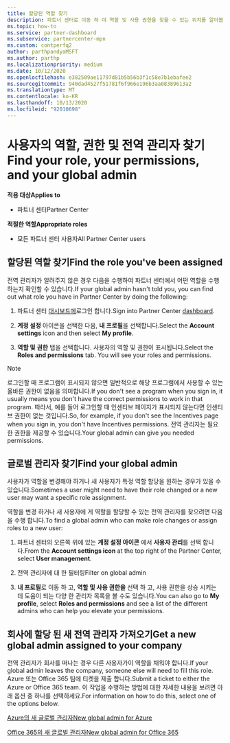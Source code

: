 ```yaml
---
title: 할당된 역할 찾기
description: 파트너 센터로 이동 하 여 역할 및 사용 권한을 찾을 수 있는 위치를 알아봅니다.
ms.topic: how-to
ms.service: partner-dashboard
ms.subservice: partnercenter-mpn
ms.custom: contperfq2
author: parthpandyaMSFT
ms.author: parthp
ms.localizationpriority: medium
ms.date: 10/12/2020
ms.openlocfilehash: e382509ae11797d81b5b56b3f1c58e7b1ebafee2
ms.sourcegitcommit: 940dad4527f51781f6f966e196b3aa08389613a2
ms.translationtype: MT
ms.contentlocale: ko-KR
ms.lasthandoff: 10/13/2020
ms.locfileid: "92010698"
---
```

# <a name="find-your-role-your-permissions-and-your-global-admin"></a><span data-ttu-id="b49d9-103">사용자의 역할, 권한 및 전역 관리자 찾기</span><span class="sxs-lookup"><span data-stu-id="b49d9-103">Find your role, your permissions, and your global admin</span></span>

<span data-ttu-id="b49d9-104">**적용 대상**</span><span class="sxs-lookup"><span data-stu-id="b49d9-104">**Applies to**</span></span>
- <span data-ttu-id="b49d9-105">파트너 센터</span><span class="sxs-lookup"><span data-stu-id="b49d9-105">Partner Center</span></span>

<span data-ttu-id="b49d9-106">**적절한 역할**</span><span class="sxs-lookup"><span data-stu-id="b49d9-106">**Appropriate roles**</span></span>

- <span data-ttu-id="b49d9-107">모든 파트너 센터 사용자</span><span class="sxs-lookup"><span data-stu-id="b49d9-107">All Partner Center users</span></span>

## <a name="find-the-role-youve-been-assigned"></a><span data-ttu-id="b49d9-108">할당된 역할 찾기</span><span class="sxs-lookup"><span data-stu-id="b49d9-108">Find the role you've been assigned</span></span>

<span data-ttu-id="b49d9-109">전역 관리자가 알려주지 않은 경우 다음을 수행하여 파트너 센터에서 어떤 역할을 수행하는지 확인할 수 있습니다.</span><span class="sxs-lookup"><span data-stu-id="b49d9-109">If your global admin hasn't told you, you can find out what role you have in Partner Center by doing the following:</span></span>

1. <span data-ttu-id="b49d9-110">파트너 센터 [대시보드에](https://partner.microsoft.com/dashboard/home)로그인 합니다.</span><span class="sxs-lookup"><span data-stu-id="b49d9-110">Sign into Partner Center [dashboard](https://partner.microsoft.com/dashboard/home).</span></span>

1. <span data-ttu-id="b49d9-111">**계정 설정** 아이콘을 선택한 다음, **내 프로필**을 선택합니다.</span><span class="sxs-lookup"><span data-stu-id="b49d9-111">Select the **Account settings** icon and then select **My profile**.</span></span>
 
1. <span data-ttu-id="b49d9-112">**역할 및 권한** 탭을 선택합니다. 사용자의 역할 및 권한이 표시됩니다.</span><span class="sxs-lookup"><span data-stu-id="b49d9-112">Select the **Roles and permissions** tab. You will see your roles and permissions.</span></span>
 
>[!Note]
><span data-ttu-id="b49d9-113">로그인할 때 프로그램이 표시되지 않으면 일반적으로 해당 프로그램에서 사용할 수 있는 올바른 권한이 없음을 의미합니다.</span><span class="sxs-lookup"><span data-stu-id="b49d9-113">If you don't see a program when you sign in, it usually means you don't have the correct permissions to work in that program.</span></span> <span data-ttu-id="b49d9-114">따라서, 예를 들어 로그인할 때 인센티브 페이지가 표시되지 않는다면 인센티브 권한이 없는 것입니다.</span><span class="sxs-lookup"><span data-stu-id="b49d9-114">So, for example, if you don't see the Incentives page when you sign in, you don't have Incentives permissions.</span></span> <span data-ttu-id="b49d9-115">전역 관리자는 필요한 권한을 제공할 수 있습니다.</span><span class="sxs-lookup"><span data-stu-id="b49d9-115">Your global admin can give you needed permissions.</span></span>

## <a name="find-your-global-admin"></a><span data-ttu-id="b49d9-116">글로벌 관리자 찾기</span><span class="sxs-lookup"><span data-stu-id="b49d9-116">Find your global admin</span></span>

<span data-ttu-id="b49d9-117">사용자가 역할을 변경해야 하거나 새 사용자가 특정 역할 할당을 원하는 경우가 있을 수 있습니다.</span><span class="sxs-lookup"><span data-stu-id="b49d9-117">Sometimes a user might need to have their role changed or a new user may want a specific role assignment.</span></span>

<span data-ttu-id="b49d9-118">역할을 변경 하거나 새 사용자에 게 역할을 할당할 수 있는 전역 관리자를 찾으려면 다음을 수행 합니다.</span><span class="sxs-lookup"><span data-stu-id="b49d9-118">To find a global admin who can make role changes or assign roles to a new user:</span></span> 

1. <span data-ttu-id="b49d9-119">파트너 센터의 오른쪽 위에 있는 **계정 설정 아이콘** 에서 **사용자 관리**를 선택 합니다.</span><span class="sxs-lookup"><span data-stu-id="b49d9-119">From the **Account settings icon** at the top right of the Partner Center, select **User management**.</span></span>

1. <span data-ttu-id="b49d9-120">전역 관리자에 대 한 필터링</span><span class="sxs-lookup"><span data-stu-id="b49d9-120">Filter on global admin</span></span>

1. <span data-ttu-id="b49d9-121">**내 프로필**로 이동 하 고, **역할 및 사용 권한을** 선택 하 고, 사용 권한을 상승 시키는 데 도움이 되는 다양 한 관리자 목록을 볼 수도 있습니다.</span><span class="sxs-lookup"><span data-stu-id="b49d9-121">You can also go to **My profile**, select **Roles and permissions** and see a list of the different admins who can help you elevate your permissions.</span></span> 


## <a name="get-a-new-global-admin-assigned-to-your-company"></a><span data-ttu-id="b49d9-122">회사에 할당 된 새 전역 관리자 가져오기</span><span class="sxs-lookup"><span data-stu-id="b49d9-122">Get a new global admin assigned to your company</span></span>

<span data-ttu-id="b49d9-123">전역 관리자가 회사를 떠나는 경우 다른 사용자가이 역할을 채워야 합니다.</span><span class="sxs-lookup"><span data-stu-id="b49d9-123">If your global admin leaves the company, someone else will need to fill this role.</span></span> <span data-ttu-id="b49d9-124">Azure 또는 Office 365 팀에 티켓을 제출 합니다.</span><span class="sxs-lookup"><span data-stu-id="b49d9-124">Submit a ticket to either the Azure or Office 365 team.</span></span> <span data-ttu-id="b49d9-125">이 작업을 수행하는 방법에 대한 자세한 내용을 보려면 아래 옵션 중 하나를 선택하세요.</span><span class="sxs-lookup"><span data-stu-id="b49d9-125">For information on how to do this, select one of the options below.</span></span>

[<span data-ttu-id="b49d9-126">Azure의 새 글로벌 관리자</span><span class="sxs-lookup"><span data-stu-id="b49d9-126">New global admin for Azure</span></span>](https://support.microsoft.com/help/4505981/what-to-do-if-the-only-admin-for-your-mpn-program-has-left-the-company)

[<span data-ttu-id="b49d9-127">Office 365의 새 글로벌 관리자</span><span class="sxs-lookup"><span data-stu-id="b49d9-127">New global admin for Office 365</span></span>](https://admin.microsoft.com/)

